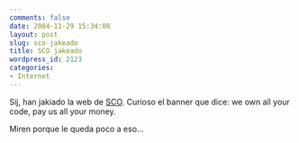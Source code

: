 ```yaml
---
comments: false
date: 2004-11-29 15:34:08
layout: post
slug: sco-jakeado
title: SCO jakeado
wordpress_id: 2123
categories:
- Internet
---
```


Sij, han jakiado la web de [SCO](http://www.sco.com/). Curioso el banner que dice: we own all your code, pay us all your money.





Miren porque le queda poco a eso…




 
